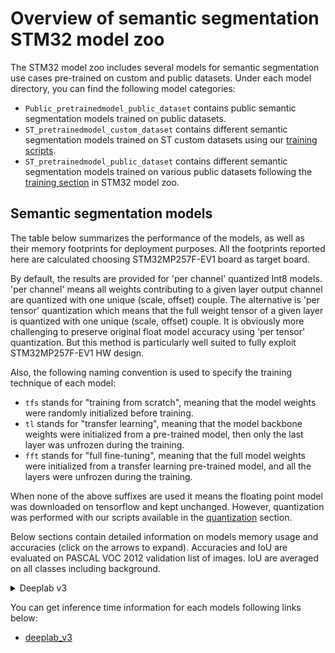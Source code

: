 # Overview of semantic segmentation STM32 model zoo

The STM32 model zoo includes several models for semantic segmentation use cases pre-trained on custom and public datasets. Under each model directory, you can find the following model categories:

- `Public_pretrainedmodel_public_dataset` contains public semantic segmentation models trained on public datasets.
- `ST_pretrainedmodel_custom_dataset` contains different semantic segmentation models trained on ST custom datasets using our [training scripts](../src/training/README.md).
- `ST_pretrainedmodel_public_dataset` contains different semantic segmentation models trained on various public datasets following the [training section](../src/training/README.md) in STM32 model zoo.



<a name="seg_models"></a>
## Semantic segmentation models

The table below summarizes the performance of the models, as well as their memory footprints for deployment purposes. All the footprints reported here are calculated choosing STM32MP257F-EV1 board as target board.

By default, the results are provided for 'per channel' quantized Int8 models. 'per channel' means all weights contributing to a given layer output channel are quantized with one unique (scale, offset) couple.
The alternative is 'per tensor' quantization which means that the full weight tensor of a given layer is quantized with one unique (scale, offset) couple.
It is obviously more challenging to preserve original float model accuracy using 'per tensor' quantization. But this method is particularly well suited to fully exploit STM32MP257F-EV1 HW design.

Also, the following naming convention is used to specify the training technique of each model:

- `tfs` stands for "training from scratch", meaning that the model weights were randomly initialized before training.
- `tl` stands for "transfer learning", meaning that the model backbone weights were initialized from a pre-trained model, then only the last layer was unfrozen during the training.
- `fft` stands for "full fine-tuning", meaning that the full model weights were initialized from a transfer learning pre-trained model, and all the layers were unfrozen during the training.

When none of the above suffixes are used it means the floating point model was downloaded on tensorflow and kept unchanged. However, quantization was performed with our scripts available in the [quantization](../src/quantization/README.md) section.

Below sections contain detailed information on models memory usage and accuracies (click on the arrows to expand). Accuracies and IoU are evaluated on PASCAL VOC 2012 validation list of images.
IoU are averaged on all classes including background.

<details><summary>Deeplab v3</summary>

| Models                                                | Implementation | Dataset                | Input Resolution | Accuracy (%) | average IoU | Activation RAM (MiB) | Weights Flash (MiB) | STM32Cube.AI version      | Source                                                                                                                                                               |
|-------------------------------------------------------|----------------|------------------------|------------------|--------------|-------------|----------------------|---------------------|---------------------------|----------------------------------------------------------------------------------------------------------------------------------------------------------------------|
| deeplabv3_257_int8_per_tensor                         | TensorFlow     | PASCAL VOC + COCO 2012 | 257x257x3        | 88.66        | 59.06       |       25.7            |       0.86        | 9.1.0                     | Available in X-LINUX-AI package [link](www.st.com/en/embedded-software/x-linux-ai.html)                                                                              |
| deeplab_v3_mobilenetv2_05_fft_float32 | Tensorflow     | PASCAL VOC + COCO 2012        | 512x512x3        | 93.29       | 73.44       | /                | /              | 9.1.0                     | [link](./deeplab_v3/ST_pretrainedmodel_public_dataset/pascal_voc_coco_2012/deeplab_v3_mobilenetv2_05_16_512_fft/deeplab_v3_mobilenetv2_05_fft.h5) 
| deeplab_v3_mobilenetv2_05_fft_per_channel | Tensorflow     | PASCAL VOC + COCO 2012        | 512x512x3        | 91.3        | 67.32       |     57.38        | 7.63             | 9.1.0                     | [link](./deeplab_v3/ST_pretrainedmodel_public_dataset/pascal_voc_coco_2012/deeplab_v3_mobilenetv2_05_16_512_fft/deeplab_v3_mobilenetv2_05_fft_int8.tflite) |
deeplab_v3_mobilenetv2_05_fft_int8_f32_per_channel | Tensorflow     | PASCAL VOC + COCO 2012        | 512x512x3        |    92.83     |   71.93     |      55.91       |       6.2        | 9.1.0                     | [link](./deeplab_v3/ST_pretrainedmodel_public_dataset/pascal_voc_coco_2012/deeplab_v3_mobilenetv2_05_fft/deeplab_v3_mobilenetv2_05_fft_int8_f32.tflite) |
</details>


You can get inference time information for each models following links below:
- [deeplab_v3](./deeplab_v3/README.md)
